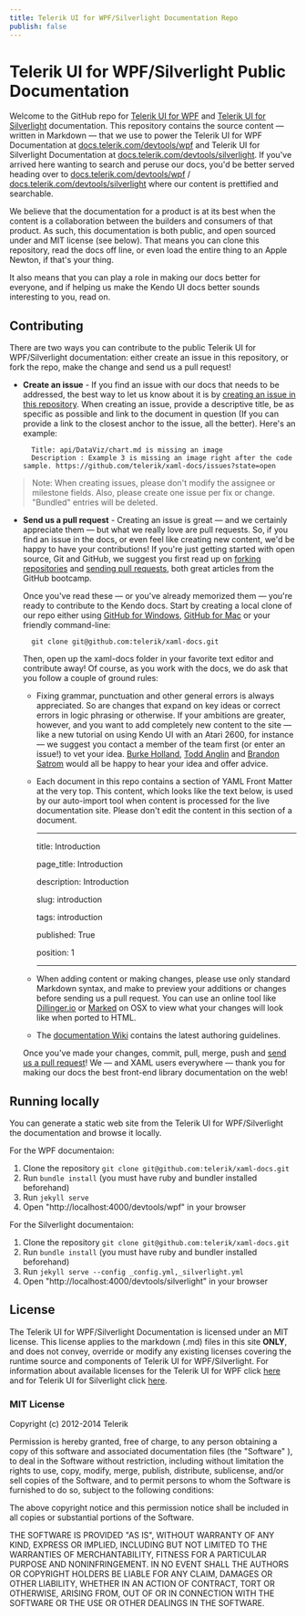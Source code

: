 ```yaml
---
title: Telerik UI for WPF/Silverlight Documentation Repo
publish: false
---
```



# Telerik UI for WPF/Silverlight Public Documentation

Welcome to the GitHub repo for [Telerik UI for WPF](http://www.telerik.com/wpf) and [Telerik UI for Silverlight](http://www.telerik.com/silverlight) documentation. This repository contains the source content — written in Markdown — that we use to power the Telerik UI for WPF Documentation at [docs.telerik.com/devtools/wpf](http://docs.telerik.com/devtools/wpf) and Telerik UI for Silverlight Documentation at [docs.telerik.com/devtools/silverlight](http://docs.telerik.com/devtools/silverlight). If you've arrived here wanting to search and peruse our docs, you'd be better served heading over to [docs.telerik.com/devtools/wpf](http://docs.telerik.com/devtools/wpf) / [docs.telerik.com/devtools/silverlight](http://docs.telerik.com/devtools/silverlight) where our content is prettified and searchable.

We believe that the documentation for a product is at its best when the content is a collaboration between the builders and consumers of that product. As such, this documentation is both public, and open sourced under and MIT license (see below). That means you can clone this repository, read the docs off line, or even load the entire thing to an Apple Newton, if that's your thing.

It also means that you can play a role in making our docs better for everyone, and if helping us make the Kendo UI docs better sounds interesting to you, read on.

## Contributing

There are two ways you can contribute to the public Telerik UI for WPF/Silverlight documentation: either create an issue in this repository, or fork the repo, make the change and send us a pull request!

* **Create an issue** - If you find an issue with our docs that needs to be addressed, the best way to let us know about it is by [creating an issue in this repository](https://github.com/telerik/xaml-docs/issues?state=open). When creating an issue, provide a descriptive title, be as specific as possible and link to the document in question (If you can provide a link to the closest anchor to the issue, all the better). Here's an example:

        Title: api/DataViz/chart.md is missing an image
        Description : Example 3 is missing an image right after the code sample. https://github.com/telerik/xaml-docs/issues?state=open

> Note: When creating issues, please don't modify the assignee or milestone fields. Also, please create one issue per fix or change. "Bundled" entries will be deleted.

* **Send us a pull request** - Creating an issue is great — and we certainly appreciate them — but what we really love are pull requests. So, if you find an issue in the docs, or even feel like creating new content, we'd be happy to have your contributions! If you're just getting started with open source, Git and GitHub, we suggest you first read up on [forking repositories](https://help.github.com/articles/fork-a-repo) and [sending pull requests](https://help.github.com/articles/using-pull-requests), both great articles from the GitHub bootcamp.

    Once you've read these — or you've already memorized them — you're ready to contribute to the Kendo docs. Start by creating a local clone of our repo either using [GitHub for Windows](http://windows.github.com/), [GitHub for Mac](http://mac.github.com/) or your friendly command-line:

        git clone git@github.com:telerik/xaml-docs.git

    Then, open up the xaml-docs folder in your  favorite text editor and contribute away! Of course, as you work with the docs, we do ask that you follow a couple of ground rules:

    - Fixing grammar, punctuation and other general errors is always appreciated. So are changes that expand on key ideas or correct errors in logic phrasing or otherwise. If your ambitions are greater, however, and you want to add completely new content to the site — like a new tutorial on using Kendo UI with an Atari 2600, for instance — we suggest you contact a member of the team first (or enter an issue!) to vet your idea. [Burke Holland](http://twitter.com/burkeholland), [Todd Anglin](http://twitter.com/toddanglin) and [Brandon Satrom](http://twitter.com/brandonsatrom) would all be happy to hear your idea and offer advice.
    - Each document in this repo contains a section of YAML Front Matter at the very top. This content, which looks like the text below, is used by our auto-import tool when content is processed for the live documentation site. Please don't edit the content in this section of a document.

         ---

        title: Introduction

        page_title: Introduction 

        description: Introduction

        slug: introduction

        tags: introduction

        published: True

        position: 1

         ---
         

    - When adding content or making changes, please use only standard Markdown syntax, and make to preview your additions or changes before sending us a pull request. You can use an online tool like [Dillinger.io](http://dillinger.io/) or [Marked](http://markedapp.com/) on OSX to view what your changes will look like when ported to HTML.

    - The [documentation Wiki](https://github.com/telerik/kendo-docs/wiki) contains the latest authoring guidelines.

    Once you've made your changes, commit, pull, merge, push and [send us a pull request](https://help.github.com/articles/using-pull-requests)! We — and XAML users everywhere — thank you for making our docs the best front-end library documentation on the web!

## Running locally

You can generate a static web site from the Telerik UI for WPF/Silverlight the documentation and browse it locally.

For the WPF documentaion:

 1. Clone the repository `git clone git@github.com:telerik/xaml-docs.git`
 2. Run `bundle install` (you must have ruby and bundler installed beforehand)
 3. Run `jekyll serve`
 4. Open "http://localhost:4000/devtools/wpf" in your browser
        
For the Silverlight documentaion:

 1. Clone the repository `git clone git@github.com:telerik/xaml-docs.git`
 2. Run `bundle install` (you must have ruby and bundler installed beforehand)
 3. Run `jekyll serve --config _config.yml,_silverlight.yml`
 4. Open "http://localhost:4000/devtools/silverlight" in your browser

## License

The Telerik UI for WPF/Silverlight Documentation is licensed under an MIT license. This license applies to the markdown (.md) files in this site **ONLY**, and does not convey, override or modify any existing licenses covering the runtime source and components of Telerik UI for WPF/Silverlight. For information about available licenses for the Telerik UI for WPF click [here](http://www.telerik.com/purchase/license-agreement/wpf-dlw-s) and for Telerik UI for Silverlight click [here](http://www.telerik.com/purchase/license-agreement/silverlight-dlw-s).

### MIT License

Copyright (c) 2012-2014 Telerik

Permission is hereby granted, free of charge, to any person obtaining a copy of this software and associated documentation files (the "Software" ), to deal in the Software without restriction, including without limitation the rights to use, copy, modify, merge, publish, distribute, sublicense, and/or sell copies of the Software, and to permit persons to whom the Software is furnished to do so, subject to the following conditions:

The above copyright notice and this permission notice shall be included in all copies or substantial portions of the Software.

THE SOFTWARE IS PROVIDED "AS IS", WITHOUT WARRANTY OF ANY KIND, EXPRESS OR IMPLIED, INCLUDING BUT NOT LIMITED TO THE WARRANTIES OF MERCHANTABILITY, FITNESS FOR A PARTICULAR PURPOSE AND NONINFRINGEMENT. IN NO EVENT SHALL THE AUTHORS OR COPYRIGHT HOLDERS BE LIABLE FOR ANY CLAIM, DAMAGES OR OTHER LIABILITY, WHETHER IN AN ACTION OF CONTRACT, TORT OR OTHERWISE, ARISING FROM, OUT OF OR IN CONNECTION WITH THE SOFTWARE OR THE USE OR OTHER DEALINGS IN THE SOFTWARE.

